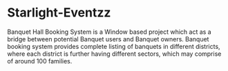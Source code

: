 # Starlight-Eventzz
Banquet Hall Booking System is a Window based project which act as a bridge between potential Banquet users and Banquet owners. Banquet booking system provides complete listing of banquets in different districts, where each district is further having different sectors, which may comprise of around 100 families.
